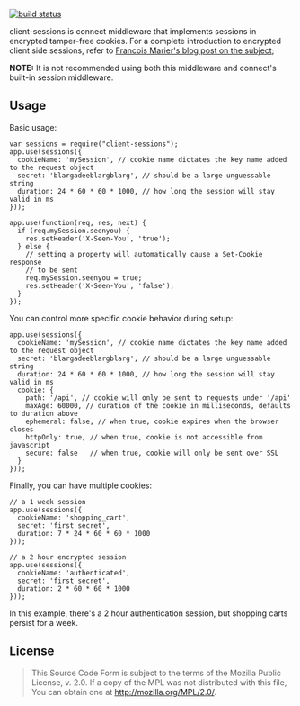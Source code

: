 [![build status](https://secure.travis-ci.org/mozilla/node-client-sessions.png)](http://travis-ci.org/mozilla/node-client-sessions)

client-sessions is connect middleware that implements sessions in encrypted tamper-free cookies.  For a complete introduction to encrypted client side sessions, refer to [Francois Marier's blog post on the subject][];

[Francois Marier's blog post on the subject]: https://hacks.mozilla.org/2012/12/using-secure-client-side-sessions-to-build-simple-and-scalable-node-js-applications-a-node-js-holiday-season-part-3/

**NOTE:** It is not recommended using both this middleware and connect's built-in session middleware.

## Usage

Basic usage:

    var sessions = require("client-sessions");
    app.use(sessions({
      cookieName: 'mySession', // cookie name dictates the key name added to the request object
      secret: 'blargadeeblargblarg', // should be a large unguessable string
      duration: 24 * 60 * 60 * 1000, // how long the session will stay valid in ms
    }));

    app.use(function(req, res, next) {
      if (req.mySession.seenyou) {
        res.setHeader('X-Seen-You', 'true');
      } else {
        // setting a property will automatically cause a Set-Cookie response
        // to be sent
        req.mySession.seenyou = true;
        res.setHeader('X-Seen-You', 'false');
      }
    });

You can control more specific cookie behavior during setup:

    app.use(sessions({
      cookieName: 'mySession', // cookie name dictates the key name added to the request object
      secret: 'blargadeeblargblarg', // should be a large unguessable string
      duration: 24 * 60 * 60 * 1000, // how long the session will stay valid in ms
      cookie: {
        path: '/api', // cookie will only be sent to requests under '/api'
        maxAge: 60000, // duration of the cookie in milliseconds, defaults to duration above
        ephemeral: false, // when true, cookie expires when the browser closes
        httpOnly: true, // when true, cookie is not accessible from javascript
        secure: false   // when true, cookie will only be sent over SSL
      }
    }));

Finally, you can have multiple cookies:

    // a 1 week session
    app.use(sessions({
      cookieName: 'shopping_cart',
      secret: 'first secret',
      duration: 7 * 24 * 60 * 60 * 1000
    }));

    // a 2 hour encrypted session
    app.use(sessions({
      cookieName: 'authenticated',
      secret: 'first secret',
      duration: 2 * 60 * 60 * 1000
    }));

In this example, there's a 2 hour authentication session, but shopping carts persist for a week.

## License

> This Source Code Form is subject to the terms of the Mozilla Public
> License, v. 2.0. If a copy of the MPL was not distributed with this
> file, You can obtain one at http://mozilla.org/MPL/2.0/.
